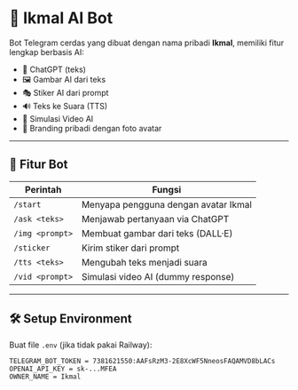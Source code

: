 # 🤖 Ikmal AI Bot

Bot Telegram cerdas yang dibuat dengan nama pribadi **Ikmal**, memiliki fitur lengkap berbasis AI:

- 💬 ChatGPT (teks)
- 🖼️ Gambar AI dari teks
- 🎭 Stiker AI dari prompt
- 🔊 Teks ke Suara (TTS)
- 🎥 Simulasi Video AI
- 👤 Branding pribadi dengan foto avatar

---

## 🚀 Fitur Bot

| Perintah       | Fungsi                              |
|----------------|-------------------------------------|
| `/start`       | Menyapa pengguna dengan avatar Ikmal |
| `/ask <teks>`  | Menjawab pertanyaan via ChatGPT     |
| `/img <prompt>`| Membuat gambar dari teks (DALL·E)   |
| `/sticker`     | Kirim stiker dari prompt            |
| `/tts <teks>`  | Mengubah teks menjadi suara         |
| `/vid <prompt>`| Simulasi video AI (dummy response)  |

---

## 🛠️ Setup Environment

Buat file `.env` (jika tidak pakai Railway):

```env
TELEGRAM_BOT_TOKEN = 7381621550:AAFsRzM3-2E8XcWF5NneosFAQAMVD8bLACs
OPENAI_API_KEY = sk-...MFEA
OWNER_NAME = Ikmal

